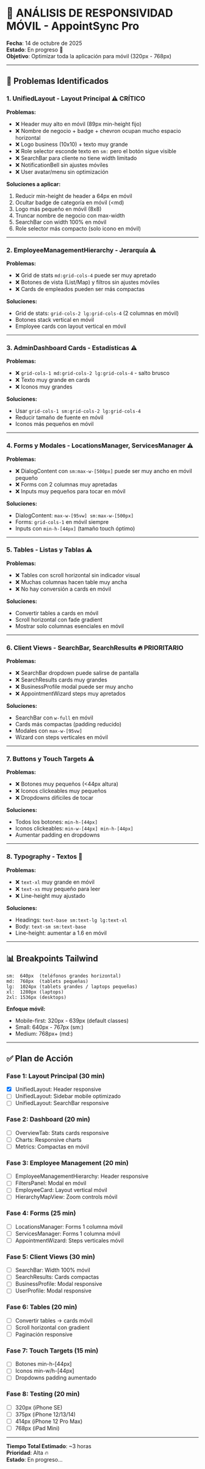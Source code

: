 # 📱 ANÁLISIS DE RESPONSIVIDAD MÓVIL - AppointSync Pro

**Fecha**: 14 de octubre de 2025  
**Estado**: En progreso 🔄  
**Objetivo**: Optimizar toda la aplicación para móvil (320px - 768px)

---

## 🎯 Problemas Identificados

### 1. **UnifiedLayout** - Layout Principal ⚠️ CRÍTICO

**Problemas:**
- ❌ Header muy alto en móvil (89px min-height fijo)
- ❌ Nombre de negocio + badge + chevron ocupan mucho espacio horizontal
- ❌ Logo business (10x10) + texto muy grande
- ❌ Role selector esconde texto en `sm:` pero el botón sigue visible
- ❌ SearchBar para cliente no tiene width limitado
- ❌ NotificationBell sin ajustes móviles
- ❌ User avatar/menu sin optimización

**Soluciones a aplicar:**
1. Reducir min-height de header a 64px en móvil
2. Ocultar badge de categoría en móvil (<md)
3. Logo más pequeño en móvil (8x8)
4. Truncar nombre de negocio con max-width
5. SearchBar con width 100% en móvil
6. Role selector más compacto (solo icono en móvil)

---

### 2. **EmployeeManagementHierarchy** - Jerarquía ⚠️

**Problemas:**
- ❌ Grid de stats `md:grid-cols-4` puede ser muy apretado
- ❌ Botones de vista (List/Map) y filtros sin ajustes móviles
- ❌ Cards de empleados pueden ser más compactas

**Soluciones:**
- Grid de stats: `grid-cols-2 lg:grid-cols-4` (2 columnas en móvil)
- Botones stack vertical en móvil
- Employee cards con layout vertical en móvil

---

### 3. **AdminDashboard Cards** - Estadísticas ⚠️

**Problemas:**
- ❌ `grid-cols-1 md:grid-cols-2 lg:grid-cols-4` - salto brusco
- ❌ Texto muy grande en cards
- ❌ Iconos muy grandes

**Soluciones:**
- Usar `grid-cols-1 sm:grid-cols-2 lg:grid-cols-4`
- Reducir tamaño de fuente en móvil
- Iconos más pequeños en móvil

---

### 4. **Forms y Modales** - LocationsManager, ServicesManager ⚠️

**Problemas:**
- ❌ DialogContent con `sm:max-w-[500px]` puede ser muy ancho en móvil pequeño
- ❌ Forms con 2 columnas muy apretadas
- ❌ Inputs muy pequeños para tocar en móvil

**Soluciones:**
- DialogContent: `max-w-[95vw] sm:max-w-[500px]`
- Forms: `grid-cols-1` en móvil siempre
- Inputs con `min-h-[44px]` (tamaño touch óptimo)

---

### 5. **Tables** - Listas y Tablas ⚠️

**Problemas:**
- ❌ Tables con scroll horizontal sin indicador visual
- ❌ Muchas columnas hacen table muy ancha
- ❌ No hay conversión a cards en móvil

**Soluciones:**
- Convertir tables a cards en móvil
- Scroll horizontal con fade gradient
- Mostrar solo columnas esenciales en móvil

---

### 6. **Client Views** - SearchBar, SearchResults 🔥 PRIORITARIO

**Problemas:**
- ❌ SearchBar dropdown puede salirse de pantalla
- ❌ SearchResults cards muy grandes
- ❌ BusinessProfile modal puede ser muy ancho
- ❌ AppointmentWizard steps muy apretados

**Soluciones:**
- SearchBar con `w-full` en móvil
- Cards más compactas (padding reducido)
- Modales con `max-w-[95vw]`
- Wizard con steps verticales en móvil

---

### 7. **Buttons y Touch Targets** ⚠️

**Problemas:**
- ❌ Botones muy pequeños (<44px altura)
- ❌ Iconos clickeables muy pequeños
- ❌ Dropdowns difíciles de tocar

**Soluciones:**
- Todos los botones: `min-h-[44px]`
- Iconos clickeables: `min-w-[44px] min-h-[44px]`
- Aumentar padding en dropdowns

---

### 8. **Typography** - Textos 📝

**Problemas:**
- ❌ `text-xl` muy grande en móvil
- ❌ `text-xs` muy pequeño para leer
- ❌ Line-height muy ajustado

**Soluciones:**
- Headings: `text-base sm:text-lg lg:text-xl`
- Body: `text-sm sm:text-base`
- Line-height: aumentar a 1.6 en móvil

---

## 📊 Breakpoints Tailwind

```
sm:  640px  (teléfonos grandes horizontal)
md:  768px  (tablets pequeñas)
lg:  1024px (tablets grandes / laptops pequeñas)
xl:  1280px (laptops)
2xl: 1536px (desktops)
```

**Enfoque móvil:**
- Mobile-first: 320px - 639px (default classes)
- Small: 640px - 767px (sm:)
- Medium: 768px+ (md:)

---

## ✅ Plan de Acción

### Fase 1: Layout Principal (30 min)
- [x] UnifiedLayout: Header responsive
- [ ] UnifiedLayout: Sidebar mobile optimizado
- [ ] UnifiedLayout: SearchBar responsive

### Fase 2: Dashboard (20 min)
- [ ] OverviewTab: Stats cards responsive
- [ ] Charts: Responsive charts
- [ ] Metrics: Compactas en móvil

### Fase 3: Employee Management (20 min)
- [ ] EmployeeManagementHierarchy: Header responsive
- [ ] FiltersPanel: Modal en móvil
- [ ] EmployeeCard: Layout vertical móvil
- [ ] HierarchyMapView: Zoom controls móvil

### Fase 4: Forms (25 min)
- [ ] LocationsManager: Forms 1 columna móvil
- [ ] ServicesManager: Forms 1 columna móvil
- [ ] AppointmentWizard: Steps verticales móvil

### Fase 5: Client Views (30 min)
- [ ] SearchBar: Width 100% móvil
- [ ] SearchResults: Cards compactas
- [ ] BusinessProfile: Modal responsive
- [ ] UserProfile: Modal responsive

### Fase 6: Tables (20 min)
- [ ] Convertir tables → cards móvil
- [ ] Scroll horizontal con gradient
- [ ] Paginación responsive

### Fase 7: Touch Targets (15 min)
- [ ] Botones min-h-[44px]
- [ ] Iconos min-w/h-[44px]
- [ ] Dropdowns padding aumentado

### Fase 8: Testing (20 min)
- [ ] 320px (iPhone SE)
- [ ] 375px (iPhone 12/13/14)
- [ ] 414px (iPhone 12 Pro Max)
- [ ] 768px (iPad Mini)

---

**Tiempo Total Estimado**: ~3 horas  
**Prioridad**: Alta 🔥  
**Estado**: En progreso...
